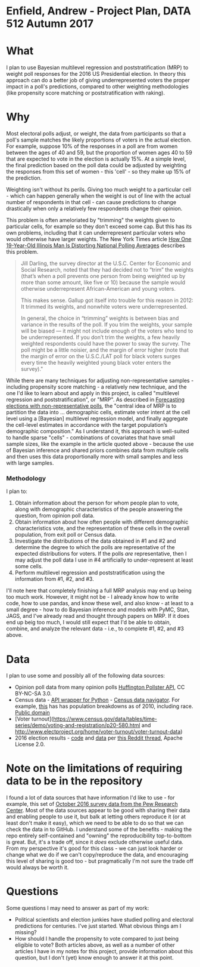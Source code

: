 # Enfield, Andrew - Project Plan, DATA 512 Autumn 2017

# What

I plan to use Bayesian multilevel regression and poststratification (MRP) to weight poll responses for the 2016 US Presidential election. In theory this approach can do a better job of giving underrepresented voters the proper impact in a poll's predictions, compared to other weighting methodologies (like propensity score matching or poststratification with raking).

# Why

Most electoral polls adjust, or weight, the data from participants so that a poll's sample matches the likely proportions of voters in the actual election. For example, suppose 10% of the responses in a poll are from women between the ages of 40 and 59, but the proportion of women ages 40 to 59 that are expected to vote in the election is actually 15%. At a simple level, the final prediction based on the poll data could be adjusted by weighting the responses from this set of women - this 'cell' - so they make up 15% of the prediction.

Weighting isn't without its perils. Giving too much weight to a particular cell - which can happen generally when the weight is out of line with the actual number of respondents in that cell - can cause predictions to change drastically when only a relatively few respondents change their opinion. 

This problem is often ameloriated by "trimming" the weights given to particular cells, for example so they don't exceed some cap. But this has its own problems, including that it can underrepresent particular voters who would otherwise have larger weights. The New York Times article [How One 19-Year-Old Illinois Man Is Distorting National Polling Averages][] describes this problem.  
 
> Jill Darling, the survey director at the U.S.C. Center for Economic and Social Research, noted that they had decided not to “trim” the weights (that’s when a poll prevents one person from being weighted up by more than some amount, like five or 10) because the sample would otherwise underrepresent African-American and young voters.
>
> This makes sense. Gallup got itself into trouble for this reason in 2012: It trimmed its weights, and nonwhite voters were underrepresented.
>
> In general, the choice in “trimming” weights is between bias and variance in the results of the poll. If you trim the weights, your sample will be biased — it might not include enough of the voters who tend to be underrepresented. If you don’t trim the weights, a few heavily weighted respondents could have the power to sway the survey. The poll might be a little noisier, and the margin of error higher (note that the margin of error on the U.S.C./LAT poll for black voters surges every time the heavily weighted young black voter enters the survey)."

While there are many techniques for adjusting non-representative samples - including propensity score matching - a relatively new technique, and the one I'd like to learn about and apply in this project, is called "multilevel regression and poststratification", or "MRP". As described in [Forecasting elections with non-representative polls][], the "central idea of MRP is to partition the data into ... demographic cells, estimate voter intent at the cell level using a [Bayesian] multilevel regression model, and finally aggregate the cell-level estimates in accordance with the target population’s demographic composition." As I understand it, this approach is well-suited to handle sparse "cells" - combinations of covariates that have small sample sizes, like the example in the article quoted above - because the use of Bayesian inference and shared priors combines data from multiple cells and then uses this data proportionally more with small samples and less with large samples. 

### Methodology 

I plan to:

1. Obtain information about the person for whom people plan to vote, along with demographic characteristics of the people answering the question, from opinion poll data.
2. Obtain information about how often people with different demographic characteristics vote, and the representation of these cells in the overall population, from exit poll or Census data.
3. Investigate the distributions of the data obtained in #1 and #2 and determine the degree to which the polls are representative of the expected distributions for voters. If the polls _are_ representative, then I may adjust the poll data I use in #4 artificially to under-represent at least some cells.
4. Perform multilevel regression and poststratification using the information from #1, #2, and #3.

I'll note here that completely finishing a full MRP analysis may end up being too much work. However, it might not be - I already know how to write code, how to use pandas, and know these well, and also know - at least to a small degree - how to do Bayesian inference and models with PyMC, Stan, JAGS, and I've already read and thought through papers on MRP. If it does end up beig too much, I would still expect that I'd be able to obtain, combine, and analyze the relevant data - i.e., to complete #1, #2, and #3 above.

# Data

I plan to use some and possibly all of the following data sources:

- Opinion poll data from many opinion polls [Huffington Pollster API](http://elections.huffingtonpost.com/pollster/api/v2), CC BY-NC-SA 3.0. 
- Census data
	  - [API wrapper for Python](https://pypi.python.org/pypi/census)
	  - [Census data navigator](https://factfinder.census.gov/faces/nav/jsf/pages/index.xhtml). For example, [this](https://factfinder.census.gov/faces/tableservices/jsf/pages/productview.xhtml?pid=DEC_10_DP_DPDP1&src=pt) has has population breakdowns as of 2010, including race. [Public domain](https://ask.census.gov/prweb/PRServletCustom/YACFBFye-rFIz_FoGtyvDRUGg1Uzu5Mn*/!STANDARD?pyActivity=pyMobileSnapStart&ArticleListID=TAX_152_154)
- [Voter turnout](https://www.census.gov/data/tables/time-series/demo/voting-and-registration/p20-580.html and http://www.electproject.org/home/voter-turnout/voter-turnout-data)
- 2016 election results - [code](https://github.com/aaronhoffman/ParseNytElection2016) and [data](https://drive.google.com/open?id=0BwgLvVq0rcS7Q2NjLXlNMTk0d00) per [this Reddit thread](https://www.reddit.com/r/datasets/comments/5bzrda/election_polls_dataset/?st=j9ophiua&sh=181138f3), Apache License 2.0. 

# Note on the limitations of requiring data to be in the repository

I found a lot of data sources that have information I'd like to use - for example, this set of [October 2016 survey data from the Pew Research Center](http://www.people-press.org/dataset/october-2016-political-survey). Most of the data sources appear to be good with sharing their data and enabling people to use it, but balk at letting others reproduce it (or at least don't make it easy), which we need to be able to do so that we can check the data in to GitHub. I understand some of the benefits - making the repo entirely self-contained and "owning" the reproducibility top-to-bottom is great. But, it's a trade off, since it _does_ exclude otherwise useful data. From my perspective it's good for this class - we can just look harder or change what we do if we can't copy/reproduce the data, and encouraging this level of sharing is good too - but pragmatically I'm not sure the trade off would always be worth it. 

# Questions

Some questions I may need to answer as part of my work:

- Political scientists and election junkies have studied polling and electoral predictions for centuries. I've just started. What obvious things am I missing?
- How should I handle the propensity to vote compared to just being eligible to vote? Both articles above, as well as a number of other articles I have in my notes for this project, provide information about this question, but I don't (yet) know enough to answer it at this point.



[How One 19-Year-Old Illinois Man Is Distorting National Polling Averages]: https://www.nytimes.com/2016/10/13/upshot/how-one-19-year-old-illinois-man-is-distorting-national-polling-averages.html
[Forecasting elections with non-representative polls]: https://www.microsoft.com/en-us/research/wp-content/uploads/2016/04/forecasting-with-nonrepresentative-polls.pdf

